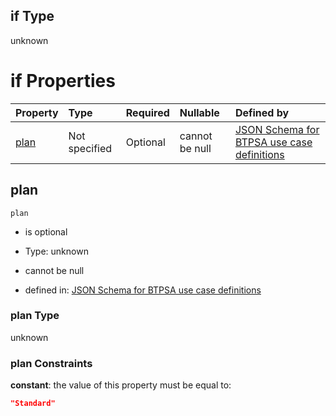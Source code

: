 ## if Type

unknown

# if Properties

| Property      | Type          | Required | Nullable       | Defined by                                                                                                                                                                                                                                  |
| :------------ | :------------ | :------- | :------------- | :------------------------------------------------------------------------------------------------------------------------------------------------------------------------------------------------------------------------------------------ |
| [plan](#plan) | Not specified | Optional | cannot be null | [JSON Schema for BTPSA use case definitions](btpsa-usecase-properties-services-items-allof-2-then-allof-17-then-allof-1-if-properties-plan.md "undefined#/properties/services/items/allOf/2/then/allOf/17/then/allOf/1/if/properties/plan") |

## plan



`plan`

*   is optional

*   Type: unknown

*   cannot be null

*   defined in: [JSON Schema for BTPSA use case definitions](btpsa-usecase-properties-services-items-allof-2-then-allof-17-then-allof-1-if-properties-plan.md "undefined#/properties/services/items/allOf/2/then/allOf/17/then/allOf/1/if/properties/plan")

### plan Type

unknown

### plan Constraints

**constant**: the value of this property must be equal to:

```json
"Standard"
```

